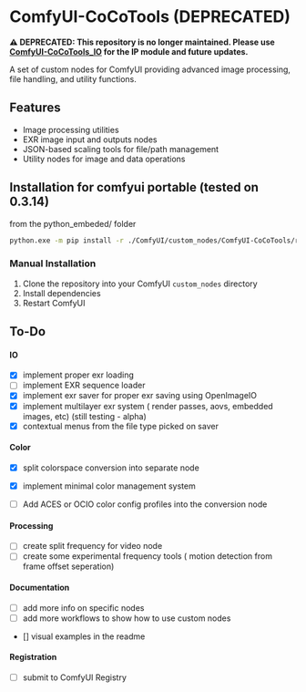 # ComfyUI-CoCoTools (DEPRECATED)

**⚠️ DEPRECATED: This repository is no longer maintained. Please use [ComfyUI-CoCoTools_IO](https://github.com/Conor-Collins/ComfyUI-CoCoTools_IO) for the IP module and future updates.**

A set of custom nodes for ComfyUI providing advanced image processing, file handling, and utility functions.

## Features
- Image processing utilities
- EXR image input and outputs nodes
- JSON-based scaling tools for file/path management
- Utility nodes for image and data operations


## Installation for comfyui portable (tested on 0.3.14)

from the python_embeded/ folder

```bash
python.exe -m pip install -r ./ComfyUI/custom_nodes/ComfyUI-CoCoTools/requirements.txt
```

### Manual Installation
1. Clone the repository into your ComfyUI `custom_nodes` directory
2. Install dependencies
3. Restart ComfyUI




## To-Do
#### IO
- [x] implement proper exr loading
- [ ] implement EXR sequence loader
- [x] implement exr saver for proper exr saving using OpenImageIO
- [x] implement multilayer exr system ( render passes, aovs, embedded images, etc)  (still testing - alpha)
- [x] contextual menus from the file type picked on saver

#### Color
- [x] split colorspace conversion into separate node
- [x] implement minimal color management system
- [ ] Add ACES or OCIO color config profiles into the conversion node


#### Processing
- [ ] create split frequency for video node
- [ ] create some experimental frequency tools ( motion detection from frame offset seperation)

#### Documentation
- [ ] add more info on specific nodes
- [ ] add more workflows to show how to use custom nodes
- [] visual examples in the readme

#### Registration
- [ ] submit to ComfyUI Registry
